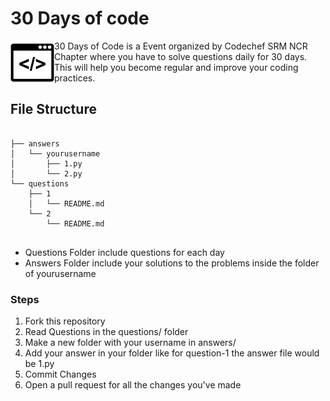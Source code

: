 # 30 Days of code

<img src="./.github/logo.png" height="70" align="left"/>

30 Days of Code is a Event organized by Codechef SRM NCR Chapter where you have to solve questions daily for 30 days.
This will help you become regular and improve your coding practices.

## File Structure
```

├── answers
│   └── yourusername
│       ├── 1.py
│       └── 2.py
└── questions
    ├── 1
    │   └── README.md
    └── 2
        └── README.md
        
```

* Questions Folder include questions for each day
* Answers Folder include your solutions to the problems inside the folder of yourusername

### Steps
1. Fork this repository
2. Read Questions in the questions/ folder
3. Make a new folder with your username in answers/
4. Add your answer in your folder like for question-1 the answer file would be 1.py
5. Commit Changes
6. Open a pull request for all the changes you've made
